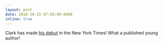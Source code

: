 ```yaml
---
layout: post
date: 2018-10-15 07:59:00-0400
inline: true
---
```


Clark has made [his debut](https://www.nytimes.com/2018/10/14/crosswords/daily-puzzle-2018-10-15.html) in the New York Times! What a published young author!
